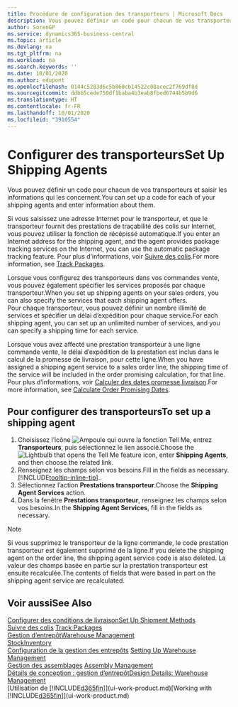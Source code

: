 ```yaml
---
title: Procédure de configuration des transporteurs | Microsoft Docs
description: Vous pouvez définir un code pour chacun de vos transporteurs et saisir les informations qui les concernent.
author: SorenGP
ms.service: dynamics365-business-central
ms.topic: article
ms.devlang: na
ms.tgt_pltfrm: na
ms.workload: na
ms.search.keywords: ''
ms.date: 10/01/2020
ms.author: edupont
ms.openlocfilehash: 0144c5283d6c5b860cb14522c08acec2f769df8d
ms.sourcegitcommit: ddbb5cede750df1baba4b3eab8fbed6744b5b9d6
ms.translationtype: HT
ms.contentlocale: fr-FR
ms.lasthandoff: 10/01/2020
ms.locfileid: "3910554"
---
```

# <a name="set-up-shipping-agents"></a><span data-ttu-id="37382-103">Configurer des transporteurs</span><span class="sxs-lookup"><span data-stu-id="37382-103">Set Up Shipping Agents</span></span>
<span data-ttu-id="37382-104">Vous pouvez définir un code pour chacun de vos transporteurs et saisir les informations qui les concernent.</span><span class="sxs-lookup"><span data-stu-id="37382-104">You can set up a code for each of your shipping agents and enter information about them.</span></span>  

<span data-ttu-id="37382-105">Si vous saisissez une adresse Internet pour le transporteur, et que le transporteur fournit des prestations de traçabilité des colis sur Internet, vous pouvez utiliser la fonction de récépissé automatique.</span><span class="sxs-lookup"><span data-stu-id="37382-105">If you enter an Internet address for the shipping agent, and the agent provides package tracking services on the Internet, you can use the automatic package tracking feature.</span></span> <span data-ttu-id="37382-106">Pour plus d’informations, voir [Suivre des colis](sales-how-track-packages.md).</span><span class="sxs-lookup"><span data-stu-id="37382-106">For more information, see [Track Packages](sales-how-track-packages.md).</span></span>

<span data-ttu-id="37382-107">Lorsque vous configurez des transporteurs dans vos commandes vente, vous pouvez également spécifier les services proposés par chaque transporteur.</span><span class="sxs-lookup"><span data-stu-id="37382-107">When you set up shipping agents on your sales orders, you can also specify the services that each shipping agent offers.</span></span>  
<span data-ttu-id="37382-108">Pour chaque transporteur, vous pouvez définir un nombre illimité de services et spécifier un délai d’expédition pour chaque service.</span><span class="sxs-lookup"><span data-stu-id="37382-108">For each shipping agent, you can set up an unlimited number of services, and you can specify a shipping time for each service.</span></span>  

<span data-ttu-id="37382-109">Lorsque vous avez affecté une prestation transporteur à une ligne commande vente, le délai d’expédition de la prestation est inclus dans le calcul de la promesse de livraison, pour cette ligne.</span><span class="sxs-lookup"><span data-stu-id="37382-109">When you have assigned a shipping agent service to a sales order line, the shipping time of the service will be included in the order promising calculation, for that line.</span></span> <span data-ttu-id="37382-110">Pour plus d’informations, voir [Calculer des dates promesse livraison](sales-how-to-calculate-order-promising-dates.md).</span><span class="sxs-lookup"><span data-stu-id="37382-110">For more information, see [Calculate Order Promising Dates](sales-how-to-calculate-order-promising-dates.md).</span></span>

## <a name="to-set-up-a-shipping-agent"></a><span data-ttu-id="37382-111">Pour configurer des transporteurs</span><span class="sxs-lookup"><span data-stu-id="37382-111">To set up a shipping agent</span></span>  
1.  <span data-ttu-id="37382-112">Choisissez l’icône ![Ampoule qui ouvre la fonction Tell Me](media/ui-search/search_small.png "Dites-moi ce que vous voulez faire"), entrez **Transporteurs**, puis sélectionnez le lien associé.</span><span class="sxs-lookup"><span data-stu-id="37382-112">Choose the ![Lightbulb that opens the Tell Me feature](media/ui-search/search_small.png "Tell me what you want to do") icon, enter **Shipping Agents**, and then choose the related link.</span></span>  
2.  <span data-ttu-id="37382-113">Renseignez les champs selon vos besoins.</span><span class="sxs-lookup"><span data-stu-id="37382-113">Fill in the fields as necessary.</span></span> [!INCLUDE[tooltip-inline-tip](includes/tooltip-inline-tip_md.md)]<span data-ttu-id="37382-114">.</span><span class="sxs-lookup"><span data-stu-id="37382-114">.</span></span>  
3.  <span data-ttu-id="37382-115">Sélectionnez l’action **Prestations transporteur**.</span><span class="sxs-lookup"><span data-stu-id="37382-115">Choose the **Shipping Agent Services** action.</span></span>
4. <span data-ttu-id="37382-116">Dans la fenêtre **Prestations transporteur**, renseignez les champs selon vos besoins.</span><span class="sxs-lookup"><span data-stu-id="37382-116">In the **Shipping Agent Services**, fill in the fields as necessary.</span></span>

> [!NOTE]  
>  <span data-ttu-id="37382-117">Si vous supprimez le transporteur de la ligne commande, le code prestation transporteur est également supprimé de la ligne.</span><span class="sxs-lookup"><span data-stu-id="37382-117">If you delete the shipping agent on the order line, the shipping agent service code is also deleted.</span></span> <span data-ttu-id="37382-118">La valeur des champs basée en partie sur la prestation transporteur est ensuite recalculée.</span><span class="sxs-lookup"><span data-stu-id="37382-118">The contents of fields that were based in part on the shipping agent service are recalculated.</span></span>  

## <a name="see-also"></a><span data-ttu-id="37382-119">Voir aussi</span><span class="sxs-lookup"><span data-stu-id="37382-119">See Also</span></span>
[<span data-ttu-id="37382-120">Configurer des conditions de livraison</span><span class="sxs-lookup"><span data-stu-id="37382-120">Set Up Shipment Methods</span></span>](sales-how-set-up-shipment-methods.md)  
<span data-ttu-id="37382-121">[Suivre des colis](sales-how-track-packages.md)  </span><span class="sxs-lookup"><span data-stu-id="37382-121">[Track Packages](sales-how-track-packages.md)  </span></span>  
[<span data-ttu-id="37382-122">Gestion d’entrepôt</span><span class="sxs-lookup"><span data-stu-id="37382-122">Warehouse Management</span></span>](warehouse-manage-warehouse.md)  
[<span data-ttu-id="37382-123">Stock</span><span class="sxs-lookup"><span data-stu-id="37382-123">Inventory</span></span>](inventory-manage-inventory.md)  
<span data-ttu-id="37382-124">[Configuration de la gestion des entrepôts](warehouse-setup-warehouse.md)   </span><span class="sxs-lookup"><span data-stu-id="37382-124">[Setting Up Warehouse Management](warehouse-setup-warehouse.md)   </span></span>  
<span data-ttu-id="37382-125">[Gestion des assemblages](assembly-assemble-items.md)  </span><span class="sxs-lookup"><span data-stu-id="37382-125">[Assembly Management](assembly-assemble-items.md)  </span></span>  
[<span data-ttu-id="37382-126">Détails de conception : gestion d’entrepôt</span><span class="sxs-lookup"><span data-stu-id="37382-126">Design Details: Warehouse Management</span></span>](design-details-warehouse-management.md)  
<span data-ttu-id="37382-127">[Utilisation de [!INCLUDE[d365fin](includes/d365fin_md.md)]](ui-work-product.md)</span><span class="sxs-lookup"><span data-stu-id="37382-127">[Working with [!INCLUDE[d365fin](includes/d365fin_md.md)]](ui-work-product.md)</span></span>  

